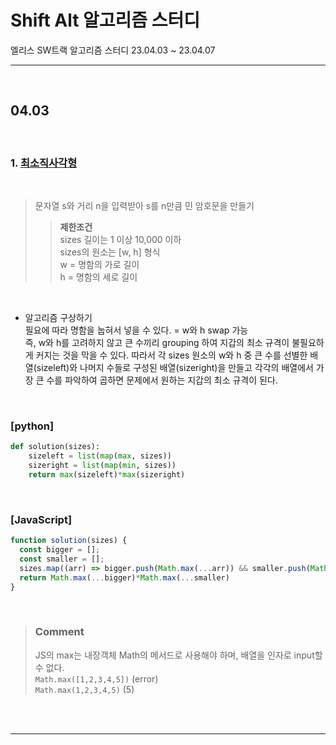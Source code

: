 # Shift Alt 알고리즘 스터디
엘리스 SW트랙 알고리즘 스터디 23.04.03 ~ 23.04.07

---
<br>

## 04.03

<br>  

### 1. [**최소직사각형**](https://school.programmers.co.kr/learn/courses/30/lessons/86491)  
  
<br>  

> 문자열 s와 거리 n을 입력받아 s를 n만큼 민 암호문을 만들기
>>  **제한조건**  
sizes 길이는 1 이상 10,000 이하  
sizes의 원소는 [w, h] 형식  
w = 명함의 가로 길이  
h = 명함의 세로 길이
  
<br>  

- 알고리즘 구상하기  
필요에 따라 명함을 눕혀서 넣을 수 있다. = w와 h swap 가능  
즉, w와 h를 고려하지 않고 큰 수끼리 grouping 하여 지갑의 최소 규격이 불필요하게 커지는 것을 막을 수 있다. 따라서 각 sizes 원소의 w와 h 중 큰 수를 선별한 배열(sizeleft)와 나머지 수들로 구성된 배열(sizeright)을 만들고 각각의 배열에서 가장 큰 수를 파악하여 곱하면 문제에서 원하는 지갑의 최소 규격이 된다.

<br>

### [python]  

```Python
def solution(sizes):
    sizeleft = list(map(max, sizes))
    sizeright = list(map(min, sizes))
    return max(sizeleft)*max(sizeright)
```

<br>

### [JavaScript]  

```JavaScript
function solution(sizes) {
  const bigger = [];
  const smaller = [];
  sizes.map((arr) => bigger.push(Math.max(...arr)) && smaller.push(Math.min(...arr)));     
  return Math.max(...bigger)*Math.max(...smaller)
}
```  
<br> 

>### **Comment**  
>JS의 max는 내장객체 Math의 메서드로 사용해야 하며, 배열을 인자로 input할 수 없다.  
`Math.max([1,2,3,4,5])` (error)  
`Math.max(1,2,3,4,5)` (5)

<br>
<br>

---
<br>

